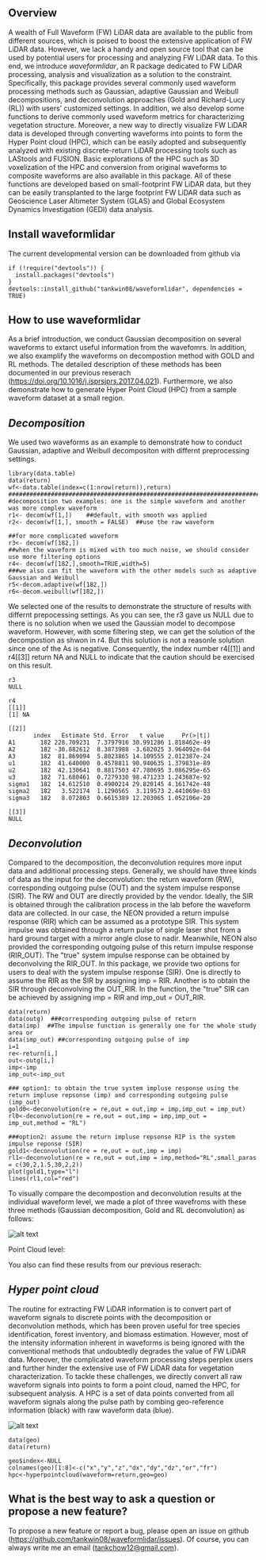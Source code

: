 **Overview**
---
A wealth of Full Waveform (FW) LiDAR data are available to the public from different sources, which is poised to boost the extensive application of FW LiDAR data. However, we lack a handy and open source tool that can be used by potential users for processing and analyzing FW LiDAR data. To this end, we introduce *waveformlidar*, an R package dedicated to FW LiDAR processing, analysis and visualization as a solution to the constraint. Specifically, this package provides several commonly used waveform processing methods such as Gaussian, adaptive Gaussian and Weibull decompositions, and deconvolution approaches (Gold and Richard-Lucy (RL)) with users’ customized settings. In addition, we also develop some functions to derive commonly used waveform metrics for characterizing vegetation structure. Moreover, a new way to directly visualize FW LiDAR data is developed through converting waveforms into points to form the Hyper Point cloud (HPC), which can be easily adopted and subsequently analyzed with existing discrete-return LiDAR processing tools such as LAStools and FUSION. Basic explorations of the HPC such as 3D voxelization of the HPC and conversion from original waveforms to composite waveforms are also available in this package. All of these functions are developed based on small-footprint FW LiDAR data, but they can be easily transplanted to the large footprint FW LiDAR data such as Geoscience Laser Altimeter System (GLAS) and Global Ecosystem Dynamics Investigation (GEDI) data analysis. 


**Install waveformlidar**
---
The current developmental version can be downloaded from github via  
```
if (!require("devtools")) {  
  install.packages("devtools")  
}  
devtools::install_github("tankwin08/waveformlidar", dependencies = TRUE)  
``` 
**How to use waveformlidar**
---
As a brief introduction, we conduct Gaussian decomposition on several waveforms to extarct useful information from the wavefomrs. In addition, we also examplify the waveforms on decompostion method with GOLD and RL methods. The detailed description of these methods has been documented in our previous reserach (https://doi.org/10.1016/j.isprsjprs.2017.04.021). 
Furthermore, we also demonstrate how to generate Hyper Point Cloud (HPC) from a sample waveform dataset at a small region.

*Decomposition*
---
We used two waveforms as an example to demonstrate how to conduct Gaussian, adaptive and Weibull decompositon with differnt preprocessing settings.

```
library(data.table)
data(return)
wf<-data.table(index=c(1:nrow(return)),return)
###################################################################################################
#decomposition two examples: one is the simple waveform and another was more complex waveform
r1<- decom(wf[1,])    ##default, with smooth was applied
r2<- decom(wf[1,], smooth = FALSE)  ##use the raw waveform

##for more complicated waveform
r3<- decom(wf[182,])
##when the waveform is mixed with too much noise, we should consider use more filtering options
r4<- decom(wf[182,],smooth=TRUE,width=5)
###we also can fit the waveform with the other models such as adaptive Gaussian and Weibull
r5<-decom.adaptive(wf[182,])
r6<-decom.weibull(wf[182,])

```
We selected one of the results to demonstrate the structure of results with differnt prepocessing settings. As you can see, the r3 gave us NULL due to there is no solution when we used the Gaussian model to decompose waveform. However, with some filtering step, we can get the solution of the decompostion as shwon in r4. But this solution is not a reasonle solution since one of the As is negative. Consequently, the index number r4[[1]] and r4[[3]] return NA and NULL to indicate that the caution should be exercised on this result. 

```
r3
NULL

r4
[[1]]
[1] NA

[[2]]
       index   Estimate Std. Error   t value     Pr(>|t|)
A1       182 228.709231  7.3797916 30.991286 1.818462e-49
A2       182 -30.882612  8.3873988 -3.682025 3.964092e-04
A3       182  81.869094  5.8023865 14.109555 2.012387e-24
u1       182  41.640000  0.4578811 90.940635 1.379831e-89
u2       182  42.130641  0.8817503 47.780695 3.086295e-65
u3       182  71.680461  0.7279330 98.471233 1.243687e-92
sigma1   182  14.612510  0.4900214 29.820145 4.161742e-48
sigma2   182   3.522174  1.1290565  3.119573 2.441069e-03
sigma3   182   8.072803  0.6615389 12.203065 1.052106e-20

[[3]]
NULL

```

*Deconvolution*
---
Compared to the decomposition, the deconvolution requires more input data and additional processing steps. Generally, we should have three kinds of data as the input for the deconvolution: the return waveform (RW), corresponding outgoing pulse (OUT) and the system impulse response (SIR). The RW and OUT are directly provided by the vendor. Ideally, the SIR is obtained through the calibration process in the lab before the waveform data are collected. In our case, the NEON provided a return impulse response (RIR) which can be assumed as a prototype SIR. This system impulse was obtained through a return pulse of single laser shot from a hard ground target with a mirror angle close to nadir. Meanwhile, NEON also provided the corresponding outgoing pulse of this return impulse response (RIR_OUT). The "true" system impulse response can be obtained by deconvolving the RIR_OUT.
In this package, we provide two options for users to deal with the system impulse response (SIR). One is directly to assume the RIR as the SIR by assigning imp = RIR. Another is to obtain the SIR through deconvolving the OUT_RIR. In the function, the "true" SIR can be achieved by assigning imp = RIR and imp_out = OUT_RIR.

```
data(return)
data(outg)  ###corresponding outgoing pulse of return
data(imp)  ##The impulse function is generally one for the whole study area or
data(imp_out) ##corresponding outgoing pulse of imp
i=1
re<-return[i,]
out<-outg[i,]
imp<-imp
imp_out<-imp_out

### option1: to obtain the true system impluse response using the return impluse repsonse (imp) and corresponding outgoing pulse (imp_out)
gold0<-deconvolution(re = re,out = out,imp = imp,imp_out = imp_out)
rl0<-deconvolution(re = re,out = out,imp = imp,imp_out = imp_out,method = "RL")

###option2: assume the return impluse repsonse RIP is the system impulse reponse (SIR)
gold1<-deconvolution(re = re,out = out,imp = imp)
rl1<-deconvolution(re = re,out = out,imp = imp,method="RL",small_paras = c(30,2,1.5,30,2,2))
plot(gold1,type="l")
lines(rl1,col="red")
```

To visually compare the decompostion and deconvolution results at the individual waveform level, we made a plot of three wavefroms with these three methods (Gaussian decomposition, Gold and RL deconvolution) as follows:

![alt text](https://github.com/tankwin08/waveformlidar/blob/master/man/figures/README_decompostion%26deconvolution_example.png)

Point Cloud level:


You also can find these results from our previous reserach: 

*Hyper point cloud*
---
The routine for extracting FW LiDAR information is to convert part of waveform signals to discrete points with the decomposition or deconvolution methods, which has been proven useful for tree species identification, forest inventory, and biomass estimation. However, most of the intensity information inherent in waveforms is being ignored with the conventional methods that undoubtedly degrades the value of FW LiDAR data. Moreover, the complicated waveform processing steps perplex users and further hinder the extensive use of FW LiDAR data for vegetation characterization. To tackle these challenges, we directly convert all raw waveform signals into points to form a point cloud, named the HPC, for subsequent analysis. A HPC is a set of data points converted from all waveform signals along the pulse path by combing geo-reference information (black) with raw waveform data (blue). 

![alt text](https://github.com/tankwin08/waveformlidar/blob/master/man/figures/README_decompostion%26deconvolution_example.png)


```
data(geo)
data(return)

geo$index<-NULL
colnames(geo)[1:8]<-c("x","y","z","dx","dy","dz","or","fr")
hpc<-hyperpointcloud(waveform=return,geo=geo)
```

**What is the best way to ask a question or propose a new feature?**
---
To propose a new feature or report a bug, please open an issue on github (https://github.com/tankwin08/waveformlidar/issues). Of course, you can always write me an email (tankchow12@gmail.com).

